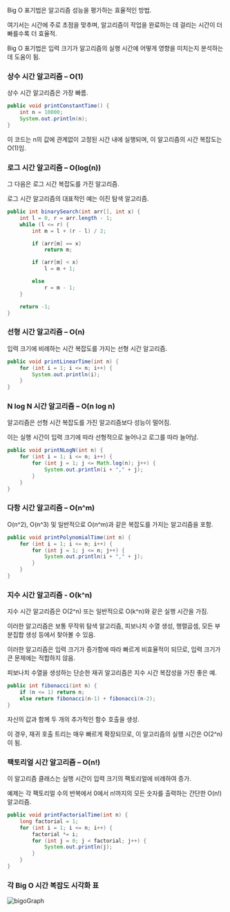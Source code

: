 Big O 표기법은 알고리즘 성능을 평가하는 효율적인 방법. 

여기서는 시간에 주로 초점을 맞추며, 알고리즘이 작업을 완료하는 데 걸리는 시간이 더 빠를수록 더 효율적.  

Big O 표기법은 입력 크기가 알고리즘의 실행 시간에 어떻게 영향을 미치는지 분석하는 데 도움이 됨. 

### 상수 시간 알고리즘 – O(1) 

상수 시간 알고리즘은 가장 빠름. 

```java
public void printConstantTime() {
    int n = 10000;
    System.out.println(n);
}
```

이 코드는 n의 값에 관계없이 고정된 시간 내에 실행되며, 이 알고리즘의 시간 복잡도는 O(1)임.

### 로그 시간 알고리즘 – O(log(n)) 

그 다음은 로그 시간 복잡도를 가진 알고리즘.

로그 시간 알고리즘의 대표적인 예는 이진 탐색 알고리즘.

```java
public int binarySearch(int arr[], int x) {
    int l = 0, r = arr.length - 1;
    while (l <= r) {
        int m = l + (r - l) / 2;

        if (arr[m] == x)
            return m;

        if (arr[m] < x)
            l = m + 1;

        else
            r = m - 1;
    }

    return -1;
}
```

### 선형 시간 알고리즘 – O(n) 

입력 크기에 비례하는 시간 복잡도를 가지는 선형 시간 알고리즘.

```java
public void printLinearTime(int n) {
    for (int i = 1; i <= n; i++) {
        System.out.println(i);
    }
}
```

### N log N 시간 알고리즘 – O(n log n)

알고리즘은 선형 시간 복잡도를 가진 알고리즘보다 성능이 떨어짐. 

이는 실행 시간이 입력 크기에 따라 선형적으로 늘어나고 로그를 따라 늘어남.

```java
public void printNLogN(int n) {
    for (int i = 1; i <= n; i++) {
        for (int j = 1; j <= Math.log(n); j++) {
            System.out.println(i + "," + j);
        }
    }
}
```

### 다항 시간 알고리즘 – O(n^m) 

O(n^2), O(n^3) 및 일반적으로 O(n^m)과 같은 복잡도를 가지는 알고리즘을 포함.

```java
public void printPolynomialTime(int n) {
    for (int i = 1; i <= n; i++) {
        for (int j = 1; j <= n; j++) {
            System.out.println(i + "," + j);
        }
    }
}
```


### 지수 시간 알고리즘 - O(k^n) 

지수 시간 알고리즘은 O(2^n) 또는 일반적으로 O(k^n)와 같은 실행 시간을 가짐.

이러한 알고리즘은 보통 무작위 탐색 알고리즘, 피보나치 수열 생성, 행렬곱셈, 모든 부분집합 생성 등에서 찾아볼 수 있음. 

이러한 알고리즘은 입력 크기가 증가함에 따라 빠르게 비효율적이 되므로, 입력 크기가 큰 문제에는 적합하지 않음.

피보나치 수열을 생성하는 단순한 재귀 알고리즘은 지수 시간 복잡성을 가진 좋은 예.

```java
public int fibonacci(int n) {
    if (n <= 1) return n;
    else return fibonacci(n-1) + fibonacci(n-2);
}
```

자신의 값과 함께 두 개의 추가적인 함수 호출을 생성. 

이 경우, 재귀 호출 트리는 매우 빠르게 확장되므로, 이 알고리즘의 실행 시간은 O(2^n)이 됨.

### 팩토리얼 시간 알고리즘 – O(n!)

이 알고리즘 클래스는 실행 시간이 입력 크기의 팩토리얼에 비례하여 증가. 

예제는 각 팩토리얼 수의 반복에서 0에서 n!까지의 모든 숫자를 출력하는 간단한 O(n!) 알고리즘.

```java
public void printFactorialTime(int n) {
    long factorial = 1;
    for (int i = 1; i <= n; i++) {
        factorial *= i;
        for (int j = 0; j < factorial; j++) {
            System.out.println(j);
        }
    }
}
```

### 각 Big O 시간 복잡도 시각화 표

![bigoGraph](https://github.com/christopher3810/TIL/assets/61622657/0528dd89-ba9e-44b8-b867-6911ee02937e)